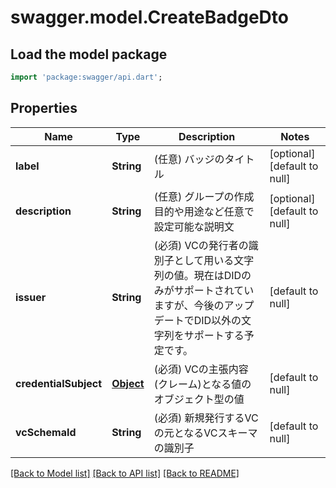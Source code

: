 # swagger.model.CreateBadgeDto

## Load the model package
```dart
import 'package:swagger/api.dart';
```

## Properties
Name | Type | Description | Notes
------------ | ------------- | ------------- | -------------
**label** | **String** | (任意) バッジのタイトル | [optional] [default to null]
**description** | **String** | (任意) グループの作成目的や用途など任意で設定可能な説明文 | [optional] [default to null]
**issuer** | **String** | (必須) VCの発行者の識別子として用いる文字列の値。現在はDIDのみがサポートされていますが、今後のアップデートでDID以外の文字列をサポートする予定です。 | [default to null]
**credentialSubject** | [**Object**](Object.md) | (必須) VCの主張内容(クレーム)となる値のオブジェクト型の値 | [default to null]
**vcSchemaId** | **String** | (必須) 新規発行するVCの元となるVCスキーマの識別子 | [default to null]

[[Back to Model list]](../README.md#documentation-for-models) [[Back to API list]](../README.md#documentation-for-api-endpoints) [[Back to README]](../README.md)

